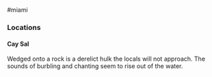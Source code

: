 #miami 
### Locations

#### Cay Sal

Wedged onto a rock is a derelict hulk the locals will not approach. The sounds of burbling and chanting seem to rise out of the water.